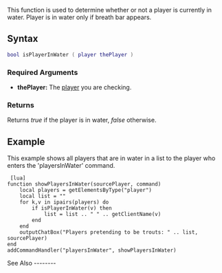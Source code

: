 This function is used to determine whether or not a player is currently in water. Player is in water only if breath bar appears.

Syntax
------

``` lua
bool isPlayerInWater ( player thePlayer )
```

### Required Arguments

-   **thePlayer:** The [player](/player.md "wikilink") you are checking.

### Returns

Returns *true* if the player is in water, *false* otherwise.

Example
-------

<section name="Serverside example" class="server" show="true">
This example shows all players that are in water in a list to the player who enters the 'playersInWater' command.

     [lua]
    function showPlayersInWater(sourcePlayer, command)
        local players = getElementsByType("player")
        local list = ""
        for k,v in ipairs(players) do
            if isPlayerInWater(v) then
                list = list .. " " .. getClientName(v)
            end
        end
        outputChatBox("Players pretending to be trouts: " .. list, sourcePlayer)
    end
    addCommandHandler("playersInWater", showPlayersInWater)

</section>
See Also
--------
